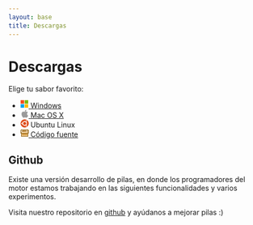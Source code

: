 ```yaml
---
layout: base 
title: Descargas
---
```


# Descargas

Elige tu sabor favorito:

<ul id='descargas'>
 <li><a href='d_windows.html'><img width=16 height=16 src='images/windows.png'> Windows</a></li>
 <li><a href='d_mac.html'><img width=16 height=16 src='images/platform_mac.png'> Mac OS X</a></li>
 <li><img width=16 height=16 src='images/ico-ubuntu.png'> Ubuntu Linux</li>
 <li><a href='d_codigo.html'><img width=16 height=16 src='images/menu_pack.gif'> Código fuente</a></li>
</ul>



## Github

Existe una versión desarrollo de pilas, en donde los programadores del
motor estamos trabajando en las siguientes funcionalidades y varios experimentos.

Visita
nuestro repositorio en <a href='https://github.com/hugoruscitti/pilas'>github</a> y ayúdanos
a mejorar pilas :)
